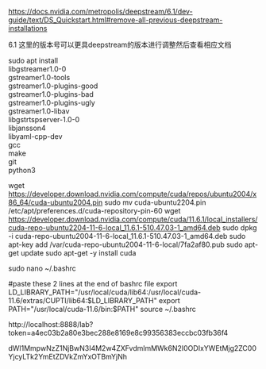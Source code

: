 

https://docs.nvidia.com/metropolis/deepstream/6.1/dev-guide/text/DS_Quickstart.html#remove-all-previous-deepstream-installations

6.1 这里的版本号可以更具deepstream的版本进行调整然后查看相应文档



sudo apt install \
libgstreamer1.0-0 \
gstreamer1.0-tools \
gstreamer1.0-plugins-good \
gstreamer1.0-plugins-bad \
gstreamer1.0-plugins-ugly \
gstreamer1.0-libav \
libgstrtspserver-1.0-0 \
libjansson4 \
libyaml-cpp-dev \
gcc \
make \
git \
python3



wget https://developer.download.nvidia.com/compute/cuda/repos/ubuntu2004/x86_64/cuda-ubuntu2004.pin
sudo mv cuda-ubuntu2204.pin /etc/apt/preferences.d/cuda-repository-pin-60
wget https://developer.download.nvidia.com/compute/cuda/11.6.1/local_installers/cuda-repo-ubuntu2204-11-6-local_11.6.1-510.47.03-1_amd64.deb
sudo dpkg -i cuda-repo-ubuntu2004-11-6-local_11.6.1-510.47.03-1_amd64.deb
sudo apt-key add /var/cuda-repo-ubuntu2004-11-6-local/7fa2af80.pub
sudo apt-get update
sudo apt-get -y install cuda
    
    
    
sudo nano ~/.bashrc
    
#paste these 2 lines at the end of bashrc file
export LD_LIBRARY_PATH="/usr/local/cuda/lib64:/usr/local/cuda-11.6/extras/CUPTI/lib64:$LD_LIBRARY_PATH"
export PATH="/usr/local/cuda-11.6/bin:$PATH"
source ~/.bashrc

http://localhost:8888/lab?token=a4ec03b2a80e3bec288e8169e8c99356383eccbc03fb36f4

dWl1MmpwNzZ1NjBwN3I4M2w4ZXFvdmlmMWk6N2I0ODIxYWEtMjg2ZC00YjcyLTk2YmEtZDVkZmYxOTBmYjNh